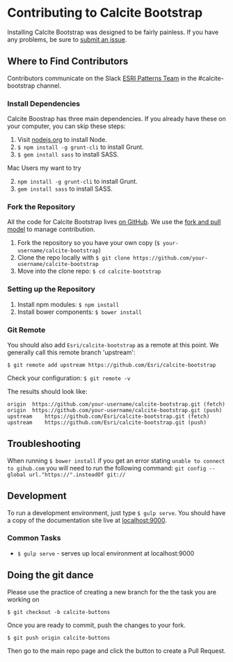 # Contributing to Calcite Bootstrap

Installing Calcite Bootstrap was designed to be fairly painless. If you have any problems, be sure to [submit an issue](https://github.com/Esri/calcite-bootstrap/issues/).

## Where to Find Contributors
Contributors communicate on the Slack [ESRI Patterns Team](https://esri-patterns.slack.com/) in the #calcite-bootstrap channel.

### Install Dependencies

Calcite Boostrap has three main dependencies. If you already have these on your computer, you can skip these steps:

1. Visit [nodejs.org](http://nodejs.org/) to install Node.
2. `$ npm install -g grunt-cli` to install Grunt.
3. `$ gem install sass` to install SASS.

Mac Users my want to try

2. `npm install -g grunt-cli` to install Grunt.
3. `gem install sass` to install SASS.

### Fork the Repository

All the code for Calcite Bootstrap lives [on GitHub](https://github.com/ArcGIS/calcite-bootstrap). We use the [fork and pull model](https://help.github.com/articles/using-pull-requests/) to manage contribution.

1. Fork the repository so you have your own copy (`$ your-username/calcite-bootstrap`)
2. Clone the repo locally with `$ git clone https://github.com/your-username/calcite-bootstrap`
3. Move into the clone repo:  `$ cd calcite-bootstrap`

### Setting up the Repository
1. Install npm modules: `$ npm install`
2. Install bower components: `$ bower install`

### Git Remote
You should also add `Esri/calcite-bootstrap` as a remote at this point. We generally call this remote branch 'upstream':

```
$ git remote add upstream https://github.com/Esri/calcite-bootstrap
```

Check your configuration: `$ git remote -v`

The results should look like:
```
origin	https://github.com/your-username/calcite-bootstrap.git (fetch)
origin	https://github.com/your-username/calcite-bootstrap.git (push)
upstream	https://github.com/Esri/calcite-bootstrap.git (fetch)
upstream	https://github.com/Esri/calcite-bootstrap.git (push)
```

## Troubleshooting

When running `$ bower install` if you get an error stating `unable to connect to gihub.com` you will need to run the following command: `git config --global url."https://".insteadOf git://`

## Development

To run a development environment, just type `$ gulp serve`. You should have a copy of the documentation site live at [localhost:9000](http://localhost:9000).

### Common Tasks

- `$ gulp serve` - serves up local environment at localhost:9000

## Doing the git dance

Please use the practice of creating a new branch for the the task you are working on

`$ git checkout -b calcite-buttons`

Once you are ready to commit, push the changes to your fork.

`$ git push origin calcite-buttons`

Then go to the main repo page and click the button to create a Pull Request.
